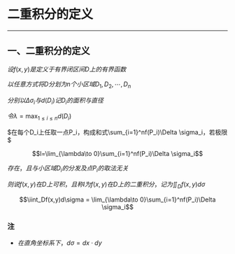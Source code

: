 # 二重积分的定义

---

## 一、二重积分的定义

$设f(x,y)是定义于有界闭区间D上的有界函数$

$以任意方式将D分划为n个小区域D_1,D_2,\cdots , D_n$

$分别以\Delta \sigma_i 与d(D_i)记D_i的面积与直径$

$令\lambda = \max_{1\le i\le n}d(D_i)$

$在每个D_i上任取一点P_i，构成和式\sum_{i=1}^nf(P_i)\Delta \sigma_i，若极限$

$$l=\lim_{\lambda\to 0}\sum_{i=1}^nf(P_i)\Delta \sigma_i$$

$存在，且与小区域D_i的分发及点P_i的取法无关$

$则说f(x,y)在D上可积，且称l为f(x,y)在D上的二重积分，记为\iint_Df(x,y)d\sigma$

$$\iint_Df(x,y)d\sigma = \lim_{\lambda\to 0}\sum_{i=1}^nf(P_i)\Delta \sigma_i$$

### 注

- $在直角坐标系下，d\sigma = dx \cdot dy$


